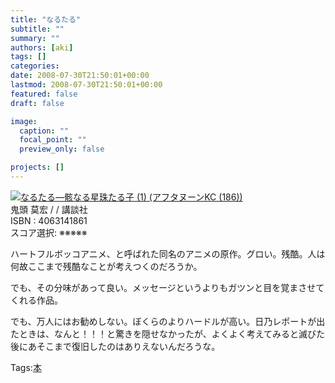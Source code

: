 ```yaml
---
title: "なるたる"
subtitle: ""
summary: ""
authors: [aki]
tags: []
categories: 
date: 2008-07-30T21:50:01+00:00
lastmod: 2008-07-30T21:50:01+00:00
featured: false
draft: false

image:
  caption: ""
  focal_point: ""
  preview_only: false

projects: []
---
```

![](https://ecx.images-amazon.com/images/I/215CBEG45AL._SL160_.jpg)[なるたる―骸なる星珠たる子 (1) (アフタヌーンKC (186))](http://item.excite.co.jp/detail/ASIN_4063141861)  
鬼頭 莫宏 / / 講談社  
ISBN : 4063141861  
スコア選択: ※※※※※  
  
ハートフルボッコアニメ、と呼ばれた同名のアニメの原作。グロい。残酷。人は何故ここまで残酷なことが考えつくのだろうか。  
  
でも、その分味があって良い。メッセージというよりもガツンと目を覚まさせてくれる作品。  
  
でも、万人にはお勧めしない。ぼくらのよりハードルが高い。日乃レポートが出たときは、なんと！！！と驚きを隠せなかったが、よくよく考えてみると滅びた後にあそこまで復旧したのはありえないんだろうな。

Tags:[本](http://mrk0369.exblog.jp/tags/%E6%9C%AC/) 

